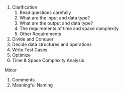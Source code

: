 1. Clarification
   1. Read questions carefully
   2. What are the input and data type?
   3. What are the output and data type?
   4. The requirements of time and space complexity
   5. Other Requirements
2. Divide and Conquer
3. Decide data structures and operations
4. Write Test Cases
5. Optimize
6. Time & Space Complexity Analysis

Minor
1. Comments
2. Meaningful Naming